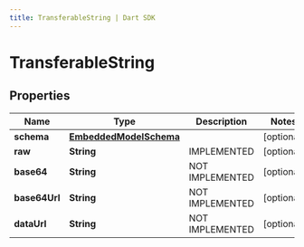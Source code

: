```yaml
---
title: TransferableString | Dart SDK
---
```


# TransferableString

## Properties
Name | Type | Description | Notes
------------ | ------------- | ------------- | -------------
**schema** | [**EmbeddedModelSchema**](EmbeddedModelSchema) |  | [optional] 
**raw** | **String** | IMPLEMENTED | [optional] 
**base64** | **String** | NOT IMPLEMENTED | [optional] 
**base64Url** | **String** | NOT IMPLEMENTED | [optional] 
**dataUrl** | **String** | NOT IMPLEMENTED | [optional] 


